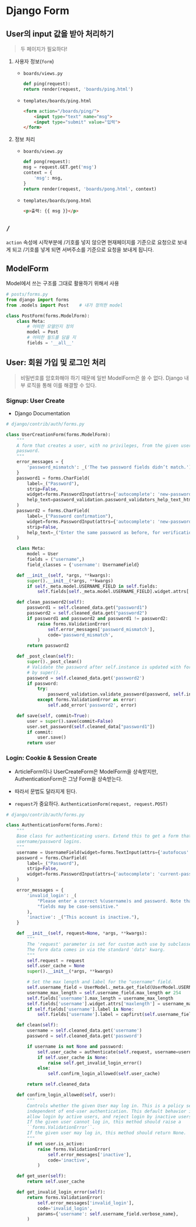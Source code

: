# Django Form

## User의 input 값을 받아 처리하기

> 두 페이지가 필요하다!

1. 사용자 정보(`form`)
    - `boards/views.py`
        ```py
        def ping(request):
        return render(request, 'boards/ping.html')
        ```

    - `templates/boards/ping.html`
        ```html
        <form action="/boards/ping/">
            <input type="text" name="msg">
            <input type="submit" value="입력">
        </form>

2. 정보 처리
    - `boards/views.py`
        ```py
        def pong(request):
        msg = request.GET.get('msg')
        context = {
            'msg': msg,
        }
        return render(request, 'boards/pong.html', context)
        ```
    
    - `templates/boards/pong.html`
        ```html
        <p>출력: {{ msg }}</p>
        ```

## `/`
`action` 속성에 시작부분에 /기호를 넣지 않으면 현재페이지를 기준으로 요청으로 보내게 되고 /기호를 넣게 되면 서버주소를 기준으로 요청을 보내게 됩니다.


## ModelForm

Model에서 쓰는 구조를 그대로 활용하기 위해서 사용

```py
# posts/forms.py
from django import forms
from .models import Post    # 내가 정의한 model

class PostForm(forms.ModelForm):
    class Meta:
        # 어떠한 모델인지 정의
        model = Post
        # 어떠한 필드를 담을 지
        fields = '__all__'
```


## User: 회원 가입 및 로그인 처리

> 비밀번호를 암호화해야 하기 때문에 일반 ModelForm은 쓸 수 없다.
> Django 내부 로직을 통해 이를 해결할 수 있다.

### Signup: User Create

- Django Documentation

```py
# django/contrib/auth/forms.py

class UserCreationForm(forms.ModelForm):
    """
    A form that creates a user, with no privileges, from the given username and
    password.
    """
    error_messages = {
        'password_mismatch': _('The two password fields didn’t match.'),
    }
    password1 = forms.CharField(
        label=_("Password"),
        strip=False,
        widget=forms.PasswordInput(attrs={'autocomplete': 'new-password'}),
        help_text=password_validation.password_validators_help_text_html(),
    )
    password2 = forms.CharField(
        label=_("Password confirmation"),
        widget=forms.PasswordInput(attrs={'autocomplete': 'new-password'}),
        strip=False,
        help_text=_("Enter the same password as before, for verification."),
    )

    class Meta:
        model = User
        fields = ("username",)
        field_classes = {'username': UsernameField}

    def __init__(self, *args, **kwargs):
        super().__init__(*args, **kwargs)
        if self._meta.model.USERNAME_FIELD in self.fields:
            self.fields[self._meta.model.USERNAME_FIELD].widget.attrs['autofocus'] = True

    def clean_password2(self):
        password1 = self.cleaned_data.get("password1")
        password2 = self.cleaned_data.get("password2")
        if password1 and password2 and password1 != password2:
            raise forms.ValidationError(
                self.error_messages['password_mismatch'],
                code='password_mismatch',
            )
        return password2

    def _post_clean(self):
        super()._post_clean()
        # Validate the password after self.instance is updated with form data
        # by super().
        password = self.cleaned_data.get('password2')
        if password:
            try:
                password_validation.validate_password(password, self.instance)
            except forms.ValidationError as error:
                self.add_error('password2', error)

    def save(self, commit=True):
        user = super().save(commit=False)
        user.set_password(self.cleaned_data["password1"])
        if commit:
            user.save()
        return user
```

### Login: Cookie & Session Create

- ArticleForm이나 UserCreateForm은 ModelForm을 상속받지만, AuthenticationForm은 그냥 Form을 상속받는다.
- 따라서 문법도 달라지게 된다.

- `request`가 중요하다.
    `AuthenticationForm(request, request.POST)`

```py
# django/contrib/auth/forms.py

class AuthenticationForm(forms.Form):
    """
    Base class for authenticating users. Extend this to get a form that accepts
    username/password logins.
    """
    username = UsernameField(widget=forms.TextInput(attrs={'autofocus': True}))
    password = forms.CharField(
        label=_("Password"),
        strip=False,
        widget=forms.PasswordInput(attrs={'autocomplete': 'current-password'}),
    )

    error_messages = {
        'invalid_login': _(
            "Please enter a correct %(username)s and password. Note that both "
            "fields may be case-sensitive."
        ),
        'inactive': _("This account is inactive."),
    }

    def __init__(self, request=None, *args, **kwargs):
        """
        The 'request' parameter is set for custom auth use by subclasses.
        The form data comes in via the standard 'data' kwarg.
        """
        self.request = request
        self.user_cache = None
        super().__init__(*args, **kwargs)

        # Set the max length and label for the "username" field.
        self.username_field = UserModel._meta.get_field(UserModel.USERNAME_FIELD)
        username_max_length = self.username_field.max_length or 254
        self.fields['username'].max_length = username_max_length
        self.fields['username'].widget.attrs['maxlength'] = username_max_length
        if self.fields['username'].label is None:
            self.fields['username'].label = capfirst(self.username_field.verbose_name)

    def clean(self):
        username = self.cleaned_data.get('username')
        password = self.cleaned_data.get('password')

        if username is not None and password:
            self.user_cache = authenticate(self.request, username=username, password=password)
            if self.user_cache is None:
                raise self.get_invalid_login_error()
            else:
                self.confirm_login_allowed(self.user_cache)

        return self.cleaned_data

    def confirm_login_allowed(self, user):
        """
        Controls whether the given User may log in. This is a policy setting,
        independent of end-user authentication. This default behavior is to
        allow login by active users, and reject login by inactive users.
        If the given user cannot log in, this method should raise a
        ``forms.ValidationError``.
        If the given user may log in, this method should return None.
        """
        if not user.is_active:
            raise forms.ValidationError(
                self.error_messages['inactive'],
                code='inactive',
            )

    def get_user(self):
        return self.user_cache

    def get_invalid_login_error(self):
        return forms.ValidationError(
            self.error_messages['invalid_login'],
            code='invalid_login',
            params={'username': self.username_field.verbose_name},
        )
```